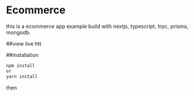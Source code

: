 # Ecommerce
this is a ecommerce app example build with nextjs, typescript, trpc, prisma, mongodb.

##view live
htt

##installation

```sh
npm install
or
yarn install
```
then
